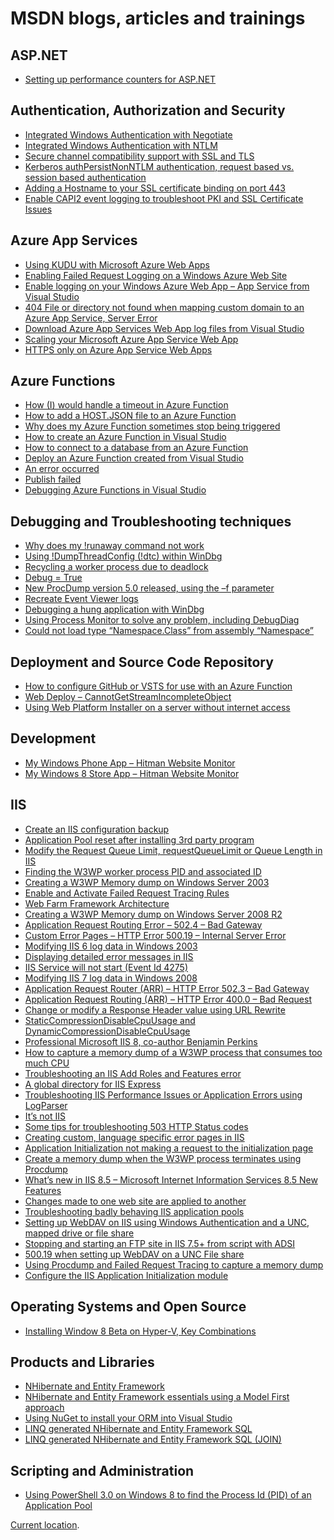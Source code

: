 # MSDN blogs, articles and trainings

## ASP.NET
+ [Setting up performance counters for ASP.NET][ASP1]

## Authentication, Authorization and Security
+ [Integrated Windows Authentication with Negotiate][AAS1]
+ [Integrated Windows Authentication with NTLM][AAS2]
+ [Secure channel compatibility support with SSL and TLS][AAS3]
+ [Kerberos authPersistNonNTLM authentication, request based vs. session based authentication][AAS4]
+ [Adding a Hostname to your SSL certificate binding on port 443][AAS5]
+ [Enable CAPI2 event logging to troubleshoot PKI and SSL Certificate Issues][AAS6]

## Azure App Services
+ [Using KUDU with Microsoft Azure Web Apps][AZA1]
+ [Enabling Failed Request Logging on a Windows Azure Web Site][AZA2]
+ [Enable logging on your Windows Azure Web App – App Service from Visual Studio][AZA3]
+ [404 File or directory not found when mapping custom domain to an Azure App Service, Server Error][AZA4]
+ [Download Azure App Services Web App log files from Visual Studio][AZA5]
+ [Scaling your Microsoft Azure App Service Web App][AZA6]
+ [HTTPS only on Azure App Service Web Apps][AZA7]

## Azure Functions
+ [How (I) would handle a timeout in Azure Function][AZF1]
+ [How to add a HOST.JSON file to an Azure Function][AZF2]
+ [Why does my Azure Function sometimes stop being triggered][AZF3]
+ [How to create an Azure Function in Visual Studio][AZF4]
+ [How to connect to a database from an Azure Function][AZF5]
+ [Deploy an Azure Function created from Visual Studio][AZF6]
+ [An error occurred][AZF7]
+ [Publish failed][AZF8]
+ [Debugging Azure Functions in Visual Studio][AZF9]

## Debugging and Troubleshooting techniques
+ [Why does my !runaway command not work][DTT1]
+ [Using !DumpThreadConfig (!dtc) within WinDbg][DTT2]
+ [Recycling a worker process due to deadlock][DTT3]
+ [Debug = True][DTT4]
+ [New ProcDump version 5.0 released, using the –f parameter][DTT5]
+ [Recreate Event Viewer logs][DTT6]
+ [Debugging a hung application with WinDbg][DTT7]
+ [Using Process Monitor to solve any problem, including DebugDiag][DTT8]
+ [Could not load type “Namespace.Class” from assembly “Namespace”][DTT9]

## Deployment and Source Code Repository
+ [How to configure GitHub or VSTS for use with an Azure Function][DSCR1]
+ [Web Deploy – CannotGetStreamIncompleteObject][DSCR2]
+ [Using Web Platform Installer on a server without internet access][DSCR3]

## Development
+ [My Windows Phone App – Hitman Website Monitor][DEV1]
+ [My Windows 8 Store App – Hitman Website Monitor][DEV2]

## IIS
+ [Create an IIS configuration backup][IIS1]
+ [Application Pool reset after installing 3rd party program][IIS2]
+ [Modify the Request Queue Limit, requestQueueLimit or Queue Length in IIS][IIS3]
+ [Finding the W3WP worker process PID and associated ID][IIS4]
+ [Creating a W3WP Memory dump on Windows Server 2003][IIS5]
+ [Enable and Activate Failed Request Tracing Rules][IIS6]
+ [Web Farm Framework Architecture][IIS7]
+ [Creating a W3WP Memory dump on Windows Server 2008 R2][IIS8]
+ [Application Request Routing Error – 502.4 – Bad Gateway][IIS9]
+ [Custom Error Pages – HTTP Error 500.19 – Internal Server Error][IIS10]
+ [Modifying IIS 6 log data in Windows 2003][IIS11]
+ [Displaying detailed error messages in IIS][IIS12]
+ [IIS Service will not start (Event Id 4275)][IIS13]
+ [Modifying IIS 7 log data in Windows 2008][IIS14]
+ [Application Request Router (ARR) – HTTP Error 502.3 – Bad Gateway][IIS15]
+ [Application Request Routing (ARR) – HTTP Error 400.0 – Bad Request][IIS16]
+ [Change or modify a Response Header value using URL Rewrite][IIS17]
+ [StaticCompressionDisableCpuUsage and DynamicCompressionDisableCpuUsage][IIS18]
+ [Professional Microsoft IIS 8, co-author Benjamin Perkins][IIS19]
+ [How to capture a memory dump of a W3WP process that consumes too much CPU][IIS20]
+ [Troubleshooting an IIS Add Roles and Features error][IIS21]
+ [A global directory for IIS Express][IIS22]
+ [Troubleshooting IIS Performance Issues or Application Errors using LogParser][IIS23]
+ [It’s not IIS][IIS24]
+ [Some tips for troubleshooting 503 HTTP Status codes][IIS25]
+ [Creating custom, language specific error pages in IIS][IIS26]
+ [Application Initialization not making a request to the initialization page][IIS27]
+ [Create a memory dump when the W3WP process terminates using Procdump][IIS28]
+ [What’s new in IIS 8.5 – Microsoft Internet Information Services 8.5 New Features][IIS29]
+ [Changes made to one web site are applied to another][IIS30]
+ [Troubleshooting badly behaving IIS application pools][IIS31]
+ [Setting up WebDAV on IIS using Windows Authentication and a UNC, mapped drive or file share][IIS32]
+ [Stopping and starting an FTP site in IIS 7.5+ from script with ADSI][IIS33]
+ [500.19 when setting up WebDAV on a UNC File share][IIS34]
+ [Using Procdump and Failed Request Tracing to capture a memory dump][IIS35]
+ [Configure the IIS Application Initialization module][IIS36]

## Operating Systems and Open Source
+ [Installing Window 8 Beta on Hyper-V, Key Combinations][OS1]

## Products and Libraries
+ [NHibernate and Entity Framework][PL1]
+ [NHibernate and Entity Framework essentials using a Model First approach][PL2]
+ [Using NuGet to install your ORM into Visual Studio][PL3]
+ [LINQ generated NHibernate and Entity Framework SQL][PL4]
+ [LINQ generated NHibernate and Entity Framework SQL (JOIN)][PL5]

## Scripting and Administration
+ [Using PowerShell 3.0 on Windows 8 to find the Process Id (PID) of an Application Pool][SAA1]


[Current location](https://blogs.msdn.microsoft.com/benjaminperkins).

[ASP1]: 2011/2011-11-setting-up-performance-counters-for-asp-net.md

[AAS1]: 2011/2011-08-integrated-windows-authentication-with-negotiate.md
[AAS2]: 2011/2011-08-integrated-windows-authentication-with-ntlm.md
[AAS3]: 2011/2011-10-secure-channel-compatibility-support-with-ssl-and-tls.md
[AAS4]: 2011/2011-10-kerberos-authpersistnonntlm-authentication-request-based-vs-session-based-authentication.md
[AAS5]: 2013/2013-02-adding-a-hostname-to-your-ssl-certificate-binding-on-port-443.md
[AAS6]: 2013/2013-09-enable-capi2-event-logging-to-troubleshoot-pki-and-ssl-certificate-issues.md

[AZA1]: 2014/2014-03-using-kudu-with-windows-azure-web-sites.md
[AZA2]: 2013/2013-07-enabling-failed-request-logging-on-a-windows-azure-web-site.md
[AZA3]: 2013/2013-09-enable-logging-on-your-windows-azure-web-site-from-visual-studio.md
[AZA4]: 2013/2013-10-404-file-or-directory-not-found-when-mapping-custom-domain-to-a-windows-azure-web-site-server-error.md
[AZA5]: 2013/2013-11-download-windows-azure-web-site-log-files-from-visual-studio.md
[AZA6]: 2013/2013-12-scaling-your-windows-azure-web-site.md
[AZA7]: 2014/2014-01-https-only-on-windows-azure-web-sites.md

[AZF1]: 2018/2018-06-how-i-would-handle-a-timeout-in-azure-function.md
[AZF2]: 2018/2018-06-how-to-add-a-host-json-file-to-an-azure-function.md
[AZF3]: 2018/2018-08-why-does-my-azure-function-sometimes-stop-being-triggered.md
[AZF4]: 2018/2018-04-how-to-create-an-azure-function-in-visual-studio.md
[AZF5]: 2018/2018-04-how-to-connect-to-a-database-from-an-azure-function.md
[AZF6]: 2018/2018-04-deploy-an-azure-function-created-from-visual-studio.md
[AZF7]: 2018/2018-04-an-error-occurred.md
[AZF8]: 2018/2018-04-publish-failed.md
[AZF9]: 2017/2017-01-debugging-azure-funtions-in-visual-studio.md

[DTT1]: 2012/2012-07-why-does-my-runaway-command-not-work.md
[DTT2]: 2012/2012-07-using-dumpthreadconfig-dtc-within-windbg.md
[DTT3]: 2012/2012-07-recycling-a-worker-process-due-to-deadlock.md
[DTT4]: 2012/2012-09-debug-true.md
[DTT5]: 2012/2012-10-new-procdump-version-5-0-released-using-the-f-parameter.md
[DTT6]: 2012/2012-12-recreate-event-viewer-logs.md
[DTT7]: 2013/2013-01-debugging-a-hung-application-with-windbg.md
[DTT8]: 2013/2013-05-using-process-monitor-to-solve-any-problem-including-debugdiag.md
[DTT9]: 2013/2013-12-could-not-load-type-namespace-class-from-assembly-namespace.md

[DSCR1]: 2017/2017-05-how-to-configure-github-or-vsts-for-use-with-an-azure-function.md
[DSCR2]: 2013/2013-05-web-deploy-cannotgetstreamincompleteobject.md
[DSCR3]: 2013/2013-06-using-web-platform-installer-on-a-server-without-internet-access.md

[DEV1]: 2012/2012-10-my-windows-phone-app-hitman-website-monitor.md
[DEV2]: 2013/2013-04-my-windows-8-store-app-hitman-website-monitor.md

[IIS1]: 2011/2011-08-create-an-iis-configuration-backup.md
[IIS2]: 2011/2011-08-application-pool-reset-after-installing-3rd-party-program.md
[IIS3]: 2011/2011-11-modify-the-request-queue-limit-requestqueuelimit-or-queue-length-in-iis.md
[IIS4]: 2011/2011-12-finding-the-w3wp-worker-process-pid-and-associated-id.md
[IIS5]: 2011/2011-12-creating-a-w3wp-memory-dump-on-windows-server-2003.md
[IIS6]: 2012/2012-01-enable-and-activate-failed-request-tracing-rules.md
[IIS7]: 2012/2012-01-web-farm-framework-architecture.md
[IIS8]: 2012/2012-02-creating-a-w3wp-memory-dump-on-windows-server-2008-r2.md
[IIS9]: 2012/2012-04-application-request-routing-error-502-4-bad-gateway.md
[IIS10]: 2012/2012-05-custom-error-pages-http-error-500-19-internal-server-error.md
[IIS11]: 2012/2012-05-modifying-iis-6-log-data-in-windows-2003.md
[IIS12]: 2012/2012-06-displaying-detailed-error-messages-in-iis.md
[IIS13]: 2012/2012-07-iis-service-will-not-start-event-id-4275.md
[IIS14]: 2012/2012-07-modifying-iis-7-log-data-in-windows-2008.md
[IIS15]: 2012/2012-09-application-request-router-arr-http-error-502-3-bad-gateway.md
[IIS16]: 2012/2012-10-application-request-routing-arr-http-error-400-0-bad-request.md
[IIS17]: 2012/2012-11-change-or-modify-a-response-header-value-using-url-rewrite.md
[IIS18]: 2012/2012-11-staticcompressiondisablecpuusage-and-dynamiccompressiondisablecpuusage.md
[IIS19]: 2012/2012-11-professional-microsoft-iis-8-co-author-benjamin-perkins.md
[IIS20]: 2012/2012-12-how-to-capture-a-memory-dump-of-a-w3wp-process-that-consumes-too-much-cpu.md
[IIS21]: 2012/2012-12-troubleshooting-an-iis-add-roles-and-features-error.md
[IIS22]: 2013/2013-01-a-global-directory-for-iis-express.md
[IIS23]: 2013/2013-01-troubleshooting-iis-performance-issues-or-application-errors-using-logparser.md
[IIS24]: 2013/2013-02-its-not-iis.md
[IIS25]: 2013/2013-03-some-tips-for-troubleshooting-503-http-status-codes.md
[IIS26]: 2013/2013-03-creating-custom-language-specific-error-pages-in-iis.md
[IIS27]: 2013/2013-04-application-initialization-not-making-a-request-to-the-initialization-page.md
[IIS28]: 2013/2013-06-create-a-memory-dump-when-the-w3wp-process-terminates-using-procdump.md
[IIS29]: 2013/2013-06-whats-new-in-iis-8-5-microsoft-internet-information-services-8-5-new-features.md
[IIS30]: 2013/2013-07-changes-made-to-one-web-site-are-applied-to-another.md
[IIS31]: 2013/2013-07-troubleshooting-badly-behaving-iis-application-pools.md
[IIS32]: 2013/2013-07-setting-up-webdav-on-iis-using-windows-authentication-and-a-unc-mapped-drive-or-file-share.md
[IIS33]: 2013/2013-09-stopping-and-starting-an-ftp-site-in-iis-7-5-from-script-with-ads.md
[IIS34]: 2013/2013-11-500-19-when-setting-up-webdav-on-a-unc-file-share.md
[IIS35]: 2013/2013-12-using-procdump-and-failed-request-tracing-to-capture-a-memory-dump.md
[IIS36]: 2014/2014-01-configure-the-iis-application-initialization-module.md

[PL1]: 2011/2011-08-nhibernate-and-entity-framework.md
[PL2]: 2011/2011-10-nhibernate-and-entity-framework-essentials-using-a-model-first-approach.md
[PL3]: 2012/2012-03-using-nuget-to-install-your-orm-into-visual-studio.md
[PL4]: 2012/2012-03-linq-generated-nhibernate-and-entity-framework-sql.md
[PL5]: 2012/2012-07-linq-generated-nhibernate-and-entity-framework-sql-join.md

[OS1]: 2012/2012-04-installing-window-8-beta-on-hyper-v-key-combinations.md

[SAA1]: 2012/2012-06-using-powershell-3-0-on-windows-8-to-find-the-process-id-pid-of-an-application-pool.md
